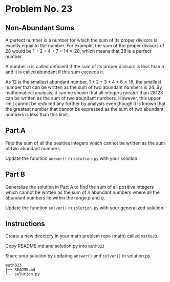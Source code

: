 # Problem No. 23

## Non-Abundant Sums

A perfect number is a number for which the sum of its proper divisors is exactly equal to the number. For example, the sum of the proper divisors of $28$ would be $1 + 2 + 4 + 7 + 14 = 28$, which means that $28$ is a perfect number.

A number $n$ is called deficient if the sum of its proper divisors is less than $n$ and it is called abundant if this sum exceeds $n$.

As $12$ is the smallest abundant number, $1 + 2 + 3 + 4 + 6 = 16$, the smallest number that can be written as the sum of two abundant numbers is $24$. By mathematical analysis, it can be shown that all integers greater than $28123$ can be written as the sum of two abundant numbers. However, this upper limit cannot be reduced any further by analysis even though it is known that the greatest number that cannot be expressed as the sum of two abundant numbers is less than this limit.

## Part A

Find the sum of all the positive integers which cannot be written as the sum of two abundant numbers.

Update the function `answer()` in `solution.py` with your solution.

## Part B

Generalize the solution in Part A to find the sum of all positive integers which cannot be written as the sum of $n$ abundant numbers where all the abundant numbers lie within the range $p$ and $q$. 

Update the function `solver()` in `solution.py` with your generalized solution.

## Instructions

Create a new directory in your math problem repo (math) called `math023`

Copy README.md and solution.py into `math023`

Share your solution by updating `answer()` and `solver()` in solution.py.

```
math023
├── README.md
└── solution.py
```